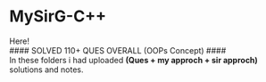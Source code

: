 # MySirG-C++
<body>
  Here!<br>
  #### SOLVED 110+ QUES OVERALL (OOPs Concept) ####<br>
  In these folders i had uploaded <b>(Ques + my approch + sir approch)</b> solutions and notes.
</body>
